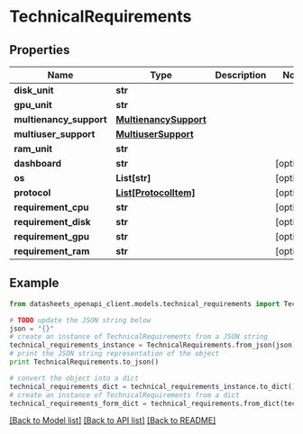 # TechnicalRequirements


## Properties
Name | Type | Description | Notes
------------ | ------------- | ------------- | -------------
**disk_unit** | **str** |  | 
**gpu_unit** | **str** |  | 
**multienancy_support** | [**MultienancySupport**](MultienancySupport.md) |  | 
**multiuser_support** | [**MultiuserSupport**](MultiuserSupport.md) |  | 
**ram_unit** | **str** |  | 
**dashboard** | **str** |  | [optional] 
**os** | **List[str]** |  | [optional] 
**protocol** | [**List[ProtocolItem]**](ProtocolItem.md) |  | [optional] 
**requirement_cpu** | **str** |  | [optional] 
**requirement_disk** | **str** |  | [optional] 
**requirement_gpu** | **str** |  | [optional] 
**requirement_ram** | **str** |  | [optional] 

## Example

```python
from datasheets_openapi_client.models.technical_requirements import TechnicalRequirements

# TODO update the JSON string below
json = "{}"
# create an instance of TechnicalRequirements from a JSON string
technical_requirements_instance = TechnicalRequirements.from_json(json)
# print the JSON string representation of the object
print TechnicalRequirements.to_json()

# convert the object into a dict
technical_requirements_dict = technical_requirements_instance.to_dict()
# create an instance of TechnicalRequirements from a dict
technical_requirements_form_dict = technical_requirements.from_dict(technical_requirements_dict)
```
[[Back to Model list]](../README.md#documentation-for-models) [[Back to API list]](../README.md#documentation-for-api-endpoints) [[Back to README]](../README.md)



